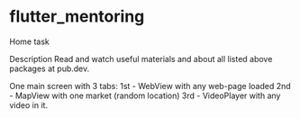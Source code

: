 # flutter_mentoring

Home task 

Description
Read and watch useful materials and about all listed above packages at pub.dev.

One main screen with 3 tabs:
1st - WebView with any web-page loaded
2nd - MapView with one market (random location)
3rd - VideoPlayer with any video in it.

